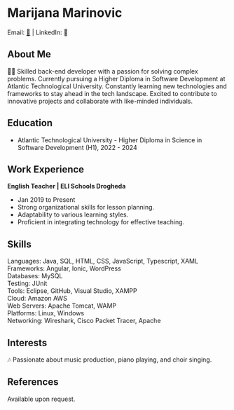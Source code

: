 <!DOCTYPE html>
<html lang="en">
<head>
    <meta charset="UTF-8">
    <meta name="viewport" content="width=device-width, initial-scale=1.0">
    <title>Marijana Marinovic - Profile</title>
</head>
<body>

<!-- Header -->
<h1>Marijana Marinovic</h1>
<p>Email: <a href="mailto:marijana.marinovich@gmail.com">📧</a> | LinkedIn: <span>🔗</span></p>

<!-- About Me -->
<h2>About Me</h2>
<p>👩‍💻 Skilled back-end developer with a passion for solving complex problems. Currently pursuing a Higher Diploma in Software Development at Atlantic Technological University. Constantly learning new technologies and frameworks to stay ahead in the tech landscape. Excited to contribute to innovative projects and collaborate with like-minded individuals.</p>

<!-- Education -->
<h2>Education</h2>
<ul>
    <li>Atlantic Technological University - Higher Diploma in Science in Software Development (H1), 2022 - 2024</li>
</ul>

<!-- Work Experience -->
<h2>Work Experience</h2>
<p><strong>English Teacher | ELI Schools Drogheda</strong></p>
<ul>
    <li>Jan 2019 to Present</li>
    <li>Strong organizational skills for lesson planning.</li>
    <li>Adaptability to various learning styles.</li>
    <li>Proficient in integrating technology for effective teaching.</li>
</ul>

<!-- Skills -->
<h2>Skills</h2>
<p>Languages: Java, SQL, HTML, CSS, JavaScript, Typescript, XAML<br>
Frameworks: Angular, Ionic, WordPress<br>
Databases: MySQL<br>
Testing: JUnit<br>
Tools: Eclipse, GitHub, Visual Studio, XAMPP<br>
Cloud: Amazon AWS<br>
Web Servers: Apache Tomcat, WAMP<br>
Platforms: Linux, Windows<br>
Networking: Wireshark, Cisco Packet Tracer, Apache</p>

<!-- Interests -->
<h2>Interests</h2>
<p>🎶 Passionate about music production, piano playing, and choir singing.</p>

<!-- References -->
<h2>References</h2>
<p>Available upon request.</p>

</body>
</html>
